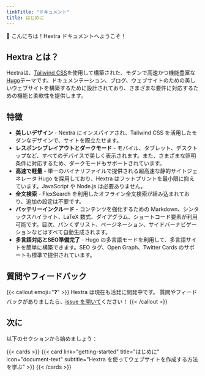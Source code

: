 ```yaml
---
linkTitle: "ドキュメント"
title: はじめに
---
```


👋 こんにちは！Hextra ドキュメントへようこそ！

<!--more-->

## Hextra とは？

Hextraは、[Tailwind CSS][tailwind-css]を使用して構築された、モダンで高速かつ機能豊富な[Hugo][hugo]テーマです。ドキュメンテーション、ブログ、ウェブサイトのための美しいウェブサイトを構築するために設計されており、さまざまな要件に対応するための機能と柔軟性を提供します。

## 特徴

- **美しいデザイン** - Nextra にインスパイアされ、Tailwind CSS を活用したモダンなデザインで、サイトを際立たせます。
- **レスポンシブレイアウトとダークモード** - モバイル、タブレット、デスクトップなど、すべてのデバイスで美しく表示されます。また、さまざまな照明条件に対応するため、ダークモードもサポートされています。
- **高速で軽量** - 単一のバイナリファイルで提供される超高速な静的サイトジェネレータ Hugo を採用しており、Hextra はフットプリントを最小限に抑えています。JavaScript や Node.js は必要ありません。
- **全文検索** - FlexSearch を利用したオフライン全文検索が組み込まれており、追加の設定は不要です。
- **バッテリーインクルード** - コンテンツを強化するための Markdown、シンタックスハイライト、LaTeX 数式、ダイアグラム、ショートコード要素が利用可能です。目次、パンくずリスト、ページネーション、サイドバーナビゲーションなどはすべて自動生成されます。
- **多言語対応とSEO準備完了** - Hugo の多言語モードを利用して、多言語サイトを簡単に構築できます。SEO タグ、Open Graph、Twitter Cards のサポートも標準で提供されています。

## 質問やフィードバック

{{< callout emoji="❓" >}}
  Hextra は現在も活発に開発中です。
  質問やフィードバックがありましたら、[issue を開いて](https://github.com/imfing/hextra/issues)ください！
{{< /callout >}}

## 次に

以下のセクションから始めましょう：

{{< cards >}}
  {{< card link="getting-started" title="はじめに" icon="document-text" subtitle="Hextra を使ってウェブサイトを作成する方法を学ぶ" >}}
{{< /cards >}}

[hugo]: https://gohugo.io/
[flex-search]: https://github.com/nextapps-de/flexsearch
[tailwind-css]: https://tailwindcss.com/